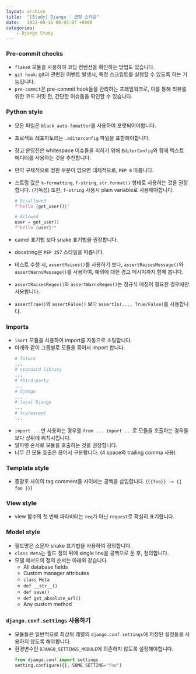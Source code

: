 ```yaml
---
layout: archive
title:  "[Study] Django - 코딩 스타일"
date:   2023-08-15 00:05:07 +0900
categories: 
    - Django Study
---
```


### Pre-commit checks
- `flake8` 모듈을 사용하여 코딩 컨벤션을 확인하는 방법도 있습니다.
- `git hook`: git과 관련된 이벤트 발생시, 특정 스크립트를 실행할 수 있도록 하는 기능입니다.
- `pre-commit`은 pre-commit hook들을 관리하는 프레임워크로, 이를 통해 리뷰를 위한 코드 커밋 전, 간단한 이슈들을 확인할 수 있습니다.

### Python style
- 모든 파일은 `black auto-fomatter`를 사용하여 포맷되어야합니다.
- 프로젝트 레포지토리는 `.editorconfig` 파일을 포함해야합니다. 
- 장고 운영진은 whitespace 이슈들을 피하기 위해 `EditorConfig`와 함께 텍스트 에디터를 사용하는 것을 추천합니다. 
- 만약 구체적으로 정한 부분이 없으면 대체적으로, `PEP 8` 따릅니다.
- 스트링 값은 `%-formatting`, `f-string`, `str.format()` 형태로 사용하는 것을 권장합니다. (가독성) 또한, `f-string` 사용시 plain variable로 사용해야합니다.
    ```python
    # Disallowed
    f"hello {get_user()}"
    
    # Allowed
    user = get_user()
    f"hello {user}""
    ```

- camel 표기법 보다 snake 표기법을 권장합니다.
- docstring은 `PEP 257` 스타일을 따릅니다.
- 테스트 수행 시, `assertRaises()`를 사용하기 보다, `assertRaisesMessage()`와 `assertWarnsMessage()`를 사용하여, 예외에 대한 경고 메시지까지 함꼐 봅니다.
- `assertRaisesRegex()`와 `assertWarnsRegex()`는 정규식 매칭이 필요한 경우에만 사용합니다.
- `assertTrue()`와 `assertFalse()` 보다 `assertIs(..., True/False)`를 사용합니다.

### Imports
- `isort` 모듈을 사용하여 import를 자동으로 소팅합니다.
- 아래와 같이 그룹별로 모듈을 묶어서 import 합니다.
    ```python
    # future
    ...
    # standard library
    ...
    # third-party
    ...
    # Django
    ...
    # local Django
    ...
    # try/except
    ...
    ```
- `import ...`만 사용하는 경우를 `from ... import ...`로 모듈을 호출하는 경우들보다 상위에 위치시킵니다.
- 알파벳 순서로 모듈을 호출하는 것을 권장합니다.
- 너무 긴 모듈 호출은 끊어서 구분합니다. (4 space와 trailing comma 사용)

### Template style
- 중괄호 사이의 tag comment들 사이에는 공백을 삽입합니다.
  (`{{foo}} -> {{ foo }}`)

### View style
- view 함수의 첫 번째 파라미터는 `req`가 아닌 `request`로 확실히 표기합니다.

### Model style
- 필드명은 소문자 snake 표기법을 사용하여 정의합니다.
- `class Meta`는 필드 정의 뒤에 single line을 공백으로 둔 후, 정의합니다.
- 모델 메서드의 정의 순서는 아래와 같습니다.
  - All database fields
  - Custom manager attributes
  - `class Meta`
  - `def __str__()`
  - `def save()`
  - `def get_absolute_url()`
  - Any custom method

### `django.conf.settings` 사용하기
- 모듈들은 일반적으로 최상위 레벨의 `django.conf.settings`에 저장된 설정들을 사용하지 않도록 해야합니다.
- 환경변수인 `DJANGO_SETTINGS_MODULE`에 의존하지 않도록 설정해야합니다.
    ```python
    from django.conf import settings
    setting.configure({}, SOME_SETTING="foo")
    ```

